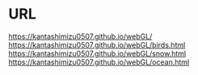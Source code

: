 # URL

https://kantashimizu0507.github.io/webGL/
<br>
https://kantashimizu0507.github.io/webGL/birds.html
<br>
https://kantashimizu0507.github.io/webGL/snow.html
<br>
https://kantashimizu0507.github.io/webGL/ocean.html
